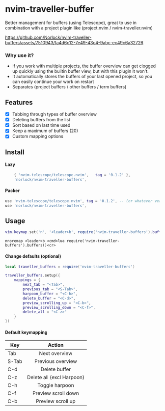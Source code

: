 # nvim-traveller-buffer
Better management for buffers (using Telescope), great to use in combination with a project plugin like (project.nvim /
nvim-traveller.nvim)

https://github.com/Norlock/nvim-traveller-buffers/assets/7510943/fa4d6c12-7e49-43c4-9abc-ec49c6a32726

### Why use it?
- If you work with multiple projects, the buffer overview can get clogged up quickly using
the builtin buffer view, but with this plugin it won't.
- It automatically stores the buffers of your last opened project, so you can easily continue your
work on restart
- Separates (project buffers / other buffers / term buffers)

## Features
- [x] Tabbing through types of buffer overview
- [x] Deleting buffers from the list
- [x] Sort based on last time used
- [x] Keep a maximum of buffers (20)
- [x] Custom mapping options

## Install

#### Lazy
```lua
    { 'nvim-telescope/telescope.nvim',   tag = '0.1.2' },
    'norlock/nvim-traveller-buffers',
```

#### Packer
```lua
use 'nvim-telescope/telescope.nvim', tag = '0.1.2', -- (or whatever version)
use 'norlock/nvim-traveller-buffers',
```

## Usage
```lua
vim.keymap.set('n', '<leader>b', require('nvim-traveller-buffers').buffers, {})
```

```viml
nnoremap <leader>b <cmd>lua require('nvim-traveller-buffers').buffers()<cr>
```

#### Change defaults (optional)
```lua
local traveller_buffers = require('nvim-traveller-buffers')

traveller_buffers.setup({
    mappings = {
        next_tab = "<Tab>",
        previous_tab = "<S-Tab>",
        harpoon_buffer = "<C-h>",
        delete_buffer = "<C-d>",
        preview_scrolling_up = "<C-b>",
        preview_scrolling_down = "<C-f>",
        delete_all = "<C-z>"
    }
})
```

#### Default keymapping
| Key       | Action                    |
|-----------|:-------------------------:|
| Tab       | Next overview             |
| S-Tab     | Previous overview         |
| C-d       | Delete buffer             |
| C-z       | Delete all (excl Harpoon) |
| C-h       | Toggle harpoon            |
| C-f       | Preview scroll down       |
| C-b       | Preview scroll up         |
